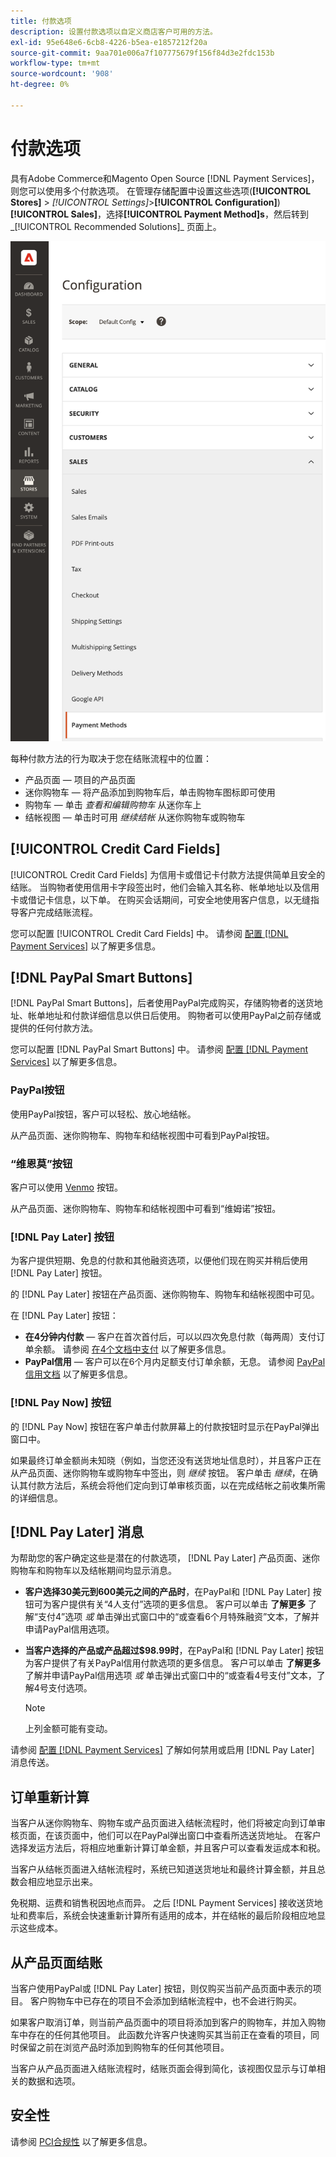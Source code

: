 ```yaml
---
title: 付款选项
description: 设置付款选项以自定义商店客户可用的方法。
exl-id: 95e648e6-6cb8-4226-b5ea-e1857212f20a
source-git-commit: 9aa701e006a7f107775679f156f84d3e2fdc153b
workflow-type: tm+mt
source-wordcount: '908'
ht-degree: 0%

---
```


# 付款选项

具有Adobe Commerce和Magento Open Source [!DNL Payment Services]，则您可以使用多个付款选项。 在管理存储配置中设置这些选项(**[!UICONTROL Stores]** > _[!UICONTROL Settings]_>**[!UICONTROL Configuration]**)**[!UICONTROL Sales]**，选择&#x200B;**[!UICONTROL Payment Method]s**，然后转到_[!UICONTROL Recommended Solutions]_ 页面上。

![付款方法视图](assets/methods-view.png)

每种付款方法的行为取决于您在结账流程中的位置：

* 产品页面 — 项目的产品页面
* 迷你购物车 — 将产品添加到购物车后，单击购物车图标即可使用
* 购物车 — 单击 _查看和编辑购物车_ 从迷你车上
* 结帐视图 — 单击时可用 _继续结帐_ 从迷你购物车或购物车

## [!UICONTROL Credit Card Fields]

[!UICONTROL Credit Card Fields] 为信用卡或借记卡付款方法提供简单且安全的结账。 当购物者使用信用卡字段签出时，他们会输入其名称、帐单地址以及信用卡或借记卡信息，以下单。 在购买会话期间，可安全地使用客户信息，以无缝指导客户完成结账流程。

您可以配置 [!UICONTROL Credit Card Fields] 中。 请参阅 [配置 [!DNL Payment Services]](configure-admin.md#configure-credit-card-fields) 以了解更多信息。

## [!DNL PayPal Smart Buttons]

[!DNL PayPal Smart Buttons]，后者使用PayPal完成购买，存储购物者的送货地址、帐单地址和付款详细信息以供日后使用。 购物者可以使用PayPal之前存储或提供的任何付款方法。

您可以配置 [!DNL PayPal Smart Buttons] 中。 请参阅 [配置 [!DNL Payment Services]](configure-admin.md#configure-paypal-smart-buttons) 以了解更多信息。

### PayPal按钮

使用PayPal按钮，客户可以轻松、放心地结帐。

从产品页面、迷你购物车、购物车和结帐视图中可看到PayPal按钮。

### “维恩莫”按钮

客户可以使用 [Venmo](https://venmo.com/) 按钮。

从产品页面、迷你购物车、购物车和结帐视图中可看到“维姆诺”按钮。

### [!DNL Pay Later] 按钮

为客户提供短期、免息的付款和其他融资选项，以便他们现在购买并稍后使用 [!DNL Pay Later] 按钮。

的 [!DNL Pay Later] 按钮在产品页面、迷你购物车、购物车和结帐视图中可见。

在 [!DNL Pay Later] 按钮：

* **在4分钟内付款** — 客户在首次首付后，可以以四次免息付款（每两周）支付订单余额。 请参阅 [在4个文档中支付](https://www.paypal.com/us/digital-wallet/ways-to-pay/buy-now-pay-later) 以了解更多信息。
* **PayPal信用** — 客户可以在6个月内足额支付订单余额，无息。 请参阅 [PayPal信用文档](https://www.paypal.com/us/webapps/mpp/paypal-credit) 以了解更多信息。

### [!DNL Pay Now] 按钮

的 [!DNL Pay Now] 按钮在客户单击付款屏幕上的付款按钮时显示在PayPal弹出窗口中。

如果最终订单金额尚未知晓（例如，当您还没有送货地址信息时），并且客户正在从产品页面、迷你购物车或购物车中签出，则 _继续_ 按钮。 客户单击 _继续_，在确认其付款方法后，系统会将他们定向到订单审核页面，以在完成结帐之前收集所需的详细信息。

## [!DNL Pay Later] 消息

为帮助您的客户确定这些是潜在的付款选项， [!DNL Pay Later] 产品页面、迷你购物车和购物车以及结帐期间均显示消息。

* **客户选择30美元到600美元之间的产品时**，在PayPal和 [!DNL Pay Later] 按钮可为客户提供有关“4人支付”选项的更多信息。 客户可以单击 **了解更多** 了解“支付4”选项 _或_ 单击弹出式窗口中的“或查看6个月特殊融资”文本，了解并申请PayPal信用选项。
* **当客户选择的产品或产品超过$98.99时**，在PayPal和 [!DNL Pay Later] 按钮为客户提供了有关PayPal信用付款选项的更多信息。 客户可以单击 **了解更多** 了解并申请PayPal信用选项 _或_ 单击弹出式窗口中的“或查看4号支付”文本，了解4号支付选项。

   >[!NOTE]
   >
   >上列金额可能有变动。

请参阅 [配置 [!DNL Payment Services]](configure-admin.md#configure-paypal-smart-buttons) 了解如何禁用或启用 [!DNL Pay Later] 消息传送。

## 订单重新计算

当客户从迷你购物车、购物车或产品页面进入结帐流程时，他们将被定向到订单审核页面，在该页面中，他们可以在PayPal弹出窗口中查看所选送货地址。 在客户选择发运方法后，将相应地重新计算订单金额，并且客户可以查看发运成本和税。

当客户从结帐页面进入结帐流程时，系统已知道送货地址和最终计算金额，并且总数会相应地显示出来。

免税期、运费和销售税因地点而异。 之后 [!DNL Payment Services] 接收送货地址和费率后，系统会快速重新计算所有适用的成本，并在结帐的最后阶段相应地显示这些成本。

## 从产品页面结账

当客户使用PayPal或 [!DNL Pay Later] 按钮，则仅购买当前产品页面中表示的项目。 客户购物车中已存在的项目不会添加到结帐流程中，也不会进行购买。

如果客户取消订单，则当前产品页面中的项目将添加到客户的购物车，并加入购物车中存在的任何其他项目。 此函数允许客户快速购买其当前正在查看的项目，同时保留之前在浏览产品时添加到购物车的任何其他项目。

当客户从产品页面进入结账流程时，结账页面会得到简化，该视图仅显示与订单相关的数据和选项。

## 安全性

请参阅 [PCI合规性](security.md#pci-compliance) 以了解更多信息。
